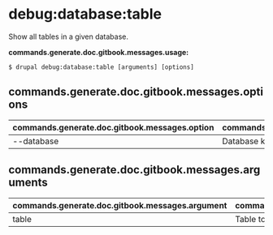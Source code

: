 # debug:database:table
Show all tables in a given database.

**commands.generate.doc.gitbook.messages.usage:**
```
$ drupal debug:database:table [arguments] [options]
```

## commands.generate.doc.gitbook.messages.options
commands.generate.doc.gitbook.messages.option | commands.generate.doc.gitbook.messages.details
-------|-------------
--database | Database key from settings.php

## commands.generate.doc.gitbook.messages.arguments
commands.generate.doc.gitbook.messages.argument | commands.generate.doc.gitbook.messages.details
---------|-------------
table | Table to debug
